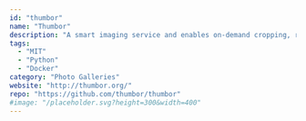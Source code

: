 ```yaml
---
id: "thumbor"
name: "Thumbor"
description: "A smart imaging service and enables on-demand cropping, resizing, applying filters and optimizing images."
tags:
  - "MIT"
  - "Python"
  - "Docker"
category: "Photo Galleries"
website: "http://thumbor.org/"
repo: "https://github.com/thumbor/thumbor"
#image: "/placeholder.svg?height=300&width=400"
---
```


